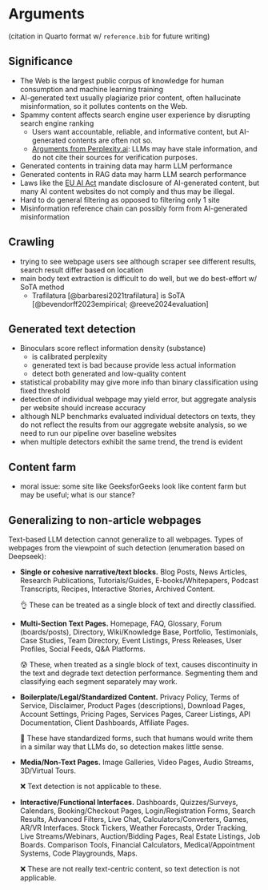 # Arguments

(citation in Quarto format w/ `reference.bib` for future writing)

## Significance

- The Web is the largest public corpus of knowledge for human consumption and
    machine learning training
- AI-generated text usually plagiarize prior content,
    often hallucinate misinformation, so it pollutes contents on the Web.
- Spammy content affects search engine user experience by
    disrupting search engine ranking
    - Users want accountable, reliable, and informative content, but
        AI-generated contents are often not so.
    - [Arguments from
        Perplexity.ai](https://www.perplexity.ai/hub/faq/how-does-perplexity-work):
        LLMs may have stale information, and do not cite their sources for
        verification purposes.
- Generated contents in training data may harm LLM performance
- Generated contents in RAG data may harm LLM search performance
- Laws like the [EU AI
    Act](https://www.europarl.europa.eu/topics/en/article/20230601STO93804/eu-ai-act-first-regulation-on-artificial-intelligence)
    mandate disclosure of AI-generated content, but
    many AI content websites do not comply and thus may be illegal.
- Hard to do general filtering as opposed to filtering only 1 site
- Misinformation reference chain can possibly form from
    AI-generated misinformation

## Crawling

- trying to see webpage users see although scraper see different results,
    search result differ based on location
- main body text extraction is difficult to do well, but
    we do best-effort w/ SoTA method
    - Trafilatura [@barbaresi2021trafilatura]
        is SoTA [@bevendorff2023empirical; @reeve2024evaluation]

## Generated text detection

- Binoculars score reflect information density (substance)
    - is calibrated perplexity
    - generated text is bad because provide less actual information
    - detect both generated and low-quality content
- statistical probability may give more info than
    binary classification using fixed threshold
- detection of individual webpage may yield error, but
    aggregate analysis per website should increase accuracy
- although NLP benchmarks evaluated individual detectors on texts,
    they do not reflect the results from our aggregate website analysis, so
    we need to run our pipeline over baseline websites
- when multiple detectors exhibit the same trend, the trend is evident

## Content farm

- moral issue: some site like GeeksforGeeks look like content farm but
    may be useful; what is our stance?

## Generalizing to non-article webpages

Text-based LLM detection cannot generalize to all webpages.
Types of webpages from the viewpoint of such detection (enumeration based on
Deepseek):

- **Single or cohesive narrative/text blocks.** Blog Posts, News Articles,
    Research Publications, Tutorials/Guides, E-books/Whitepapers,
    Podcast Transcripts, Recipes, Interactive Stories, Archived Content.

    👌 These can be treated as a single block of text and directly classified.

- **Multi-Section Text Pages.** Homepage, FAQ, Glossary,
    Forum (boards/posts), Directory, Wiki/Knowledge Base, Portfolio,
    Testimonials, Case Studies, Team Directory, Event Listings, Press Releases,
    User Profiles, Social Feeds, Q&A Platforms.

    😰 These, when treated as a single block of text, causes discontinuity in
    the text and degrade text detection performance.
    Segmenting them and classifying each segment separately may work.

- **Boilerplate/Legal/Standardized Content.** Privacy Policy, Terms of
    Service, Disclaimer, Product Pages (descriptions), Download Pages,
    Account Settings, Pricing Pages, Services Pages, Career Listings,
    API Documentation, Client Dashboards, Affiliate Pages.

    🤷 These have standardized forms, such that humans would write them in
    a similar way that LLMs do, so detection makes little sense.

- **Media/Non-Text Pages.** Image Galleries, Video Pages, Audio Streams,
    3D/Virtual Tours.

    ❌ Text detection is not applicable to these.

- **Interactive/Functional Interfaces.** Dashboards, Quizzes/Surveys,
    Calendars, Booking/Checkout Pages, Login/Registration Forms,
    Search Results, Advanced Filters, Live Chat, Calculators/Converters, Games,
    AR/VR Interfaces.
    Stock Tickers, Weather Forecasts, Order Tracking, Live Streams/Webinars,
    Auction/Bidding Pages, Real Estate Listings, Job Boards.
    Comparison Tools, Financial Calculators, Medical/Appointment Systems,
    Code Playgrounds, Maps.

    ❌ These are not really text-centric content, so
    text detection is not applicable.
